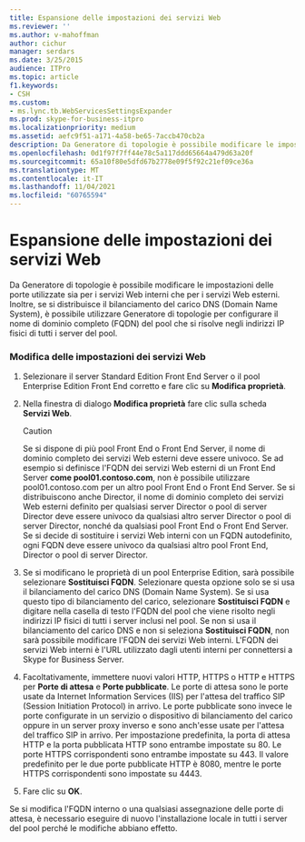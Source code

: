 ```yaml
---
title: Espansione delle impostazioni dei servizi Web
ms.reviewer: ''
ms.author: v-mahoffman
author: cichur
manager: serdars
ms.date: 3/25/2015
audience: ITPro
ms.topic: article
f1.keywords:
- CSH
ms.custom:
- ms.lync.tb.WebServicesSettingsExpander
ms.prod: skype-for-business-itpro
ms.localizationpriority: medium
ms.assetid: aefc9f51-a171-4a58-be65-7accb470cb2a
description: Da Generatore di topologie è possibile modificare le impostazioni delle porte utilizzate sia per i servizi Web interni che per i servizi Web esterni. Inoltre, se si distribuisce il bilanciamento del carico DNS (Domain Name System), è possibile utilizzare Generatore di topologie per configurare il nome di dominio completo (FQDN) del pool che si risolve negli indirizzi IP fisici di tutti i server del pool.
ms.openlocfilehash: 0d1f97f7ff44e78c5a117ddd65664a479d63a20f
ms.sourcegitcommit: 65a10f80e5dfd67b2778e09f5f92c21ef09ce36a
ms.translationtype: MT
ms.contentlocale: it-IT
ms.lasthandoff: 11/04/2021
ms.locfileid: "60765594"
---
```

# <a name="web-services-settings-expander"></a>Espansione delle impostazioni dei servizi Web
 
Da Generatore di topologie è possibile modificare le impostazioni delle porte utilizzate sia per i servizi Web interni che per i servizi Web esterni. Inoltre, se si distribuisce il bilanciamento del carico DNS (Domain Name System), è possibile utilizzare Generatore di topologie per configurare il nome di dominio completo (FQDN) del pool che si risolve negli indirizzi IP fisici di tutti i server del pool.
  
### <a name="editing-web-services-settings"></a>Modifica delle impostazioni dei servizi Web

1. Selezionare il server Standard Edition Front End Server o il pool Enterprise Edition Front End corretto e fare clic su **Modifica proprietà**.
    
2. Nella finestra di dialogo **Modifica proprietà** fare clic sulla scheda **Servizi Web**.
    
    > [!CAUTION]
    > Se si dispone di più pool Front End o Front End Server, il nome di dominio completo dei servizi Web esterni deve essere univoco. Se ad esempio si definisce l'FQDN dei servizi Web esterni di un  Front End Server **come pool01.contoso.com**, non è possibile utilizzare pool01.contoso.com per un altro pool Front End o Front End Server. Se si distribuiscono anche Director, il nome di dominio completo dei servizi Web esterni definito per qualsiasi server Director o pool di server Director deve essere univoco da qualsiasi altro server Director o pool di server Director, nonché da qualsiasi pool Front End o Front End Server. Se si decide di sostituire i servizi Web interni con un FQDN autodefinito, ogni FQDN deve essere univoco da qualsiasi altro pool Front End, Director o pool di server Director.
  
3. Se si modificano le proprietà di un pool Enterprise Edition, sarà possibile selezionare **Sostituisci FQDN**. Selezionare questa opzione solo se si usa il bilanciamento del carico DNS (Domain Name System). Se si usa questo tipo di bilanciamento del carico, selezionare **Sostituisci FQDN** e digitare nella casella di testo l'FQDN del pool che viene risolto negli indirizzi IP fisici di tutti i server inclusi nel pool. Se non si usa il bilanciamento del carico DNS e non si seleziona **Sostituisci FQDN**, non sarà possibile modificare l'FQDN dei servizi Web interni. L'FQDN dei servizi Web interni è l'URL utilizzato dagli utenti interni per connettersi a Skype for Business Server.
    
4. Facoltativamente, immettere nuovi valori HTTP, HTTPS o HTTP e HTTPS per **Porte di attesa** e **Porte pubblicate**. Le porte di attesa sono le porte usate da Internet Information Services (IIS) per l'attesa del traffico SIP (Session Initiation Protocol) in arrivo. Le porte pubblicate sono invece le porte configurate in un servizio o dispositivo di bilanciamento del carico oppure in un server proxy inverso e sono anch'esse usate per l'attesa del traffico SIP in arrivo. Per impostazione predefinita, la porta di attesa HTTP e la porta pubblicata HTTP sono entrambe impostate su 80. Le porte HTTPS corrispondenti sono entrambe impostate su 443. Il valore predefinito per le due porte pubblicate HTTP è 8080, mentre le porte HTTPS corrispondenti sono impostate su 4443.
    
5. Fare clic su **OK**.
    
Se si modifica l'FQDN interno o una qualsiasi assegnazione delle porte di attesa, è necessario eseguire di nuovo l'installazione locale in tutti i server del pool perché le modifiche abbiano effetto.
  

